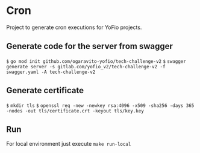 # Cron

Project to generate cron executions for YoFio projects.

## Generate code for the server from swagger

`$` `go mod init github.com/ogaravito-yofio/tech-challenge-v2`
`$` `swagger generate server -s gitlab.com/yofio_v2/tech-challenge-v2 -f swagger.yaml -A tech-challenge-v2`

## Generate certificate

`$` `mkdir tls`
`$` `openssl req -new -newkey rsa:4096 -x509 -sha256 -days 365 -nodes -out tls/certificate.crt -keyout tls/key.key`

## Run

For local environment just execute `make run-local`
